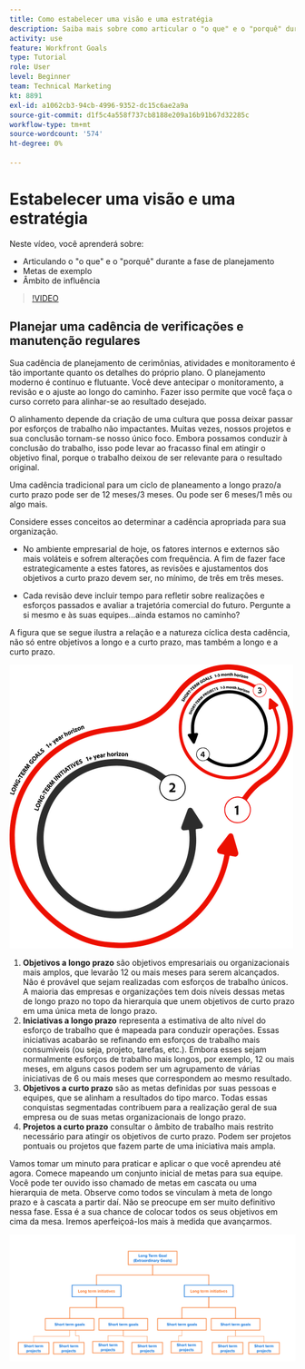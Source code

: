 ```yaml
---
title: Como estabelecer uma visão e uma estratégia
description: Saiba mais sobre como articular o "o que" e o "porquê" durante a fase de planejamento, objetivos de exemplo e escopo de influência.
activity: use
feature: Workfront Goals
type: Tutorial
role: User
level: Beginner
team: Technical Marketing
kt: 8891
exl-id: a1062cb3-94cb-4996-9352-dc15c6ae2a9a
source-git-commit: d1f5c4a558f737cb8188e209a16b91b67d32285c
workflow-type: tm+mt
source-wordcount: '574'
ht-degree: 0%

---
```


# Estabelecer uma visão e uma estratégia

Neste vídeo, você aprenderá sobre:

* Articulando o &quot;o que&quot; e o &quot;porquê&quot; durante a fase de planejamento
* Metas de exemplo
* Âmbito de influência

>[!VIDEO](https://video.tv.adobe.com/v/335185/?quality=12)

## Planejar uma cadência de verificações e manutenção regulares

Sua cadência de planejamento de cerimônias, atividades e monitoramento é tão importante quanto os detalhes do próprio plano. O planejamento moderno é contínuo e flutuante. Você deve antecipar o monitoramento, a revisão e o ajuste ao longo do caminho. Fazer isso permite que você faça o curso correto para alinhar-se ao resultado desejado.

O alinhamento depende da criação de uma cultura que possa deixar passar por esforços de trabalho não impactantes. Muitas vezes, nossos projetos e sua conclusão tornam-se nosso único foco. Embora possamos conduzir à conclusão do trabalho, isso pode levar ao fracasso final em atingir o objetivo final, porque o trabalho deixou de ser relevante para o resultado original.

Uma cadência tradicional para um ciclo de planeamento a longo prazo/a curto prazo pode ser de 12 meses/3 meses. Ou pode ser 6 meses/1 mês ou algo mais.

Considere esses conceitos ao determinar a cadência apropriada para sua organização.

* No ambiente empresarial de hoje, os fatores internos e externos são mais voláteis e sofrem alterações com frequência. A fim de fazer face estrategicamente a estes fatores, as revisões e ajustamentos dos objetivos a curto prazo devem ser, no mínimo, de três em três meses.

* Cada revisão deve incluir tempo para refletir sobre realizações e esforços passados e avaliar a trajetória comercial do futuro. Pergunte a si mesmo e às suas equipes...ainda estamos no caminho?

A figura que se segue ilustra a relação e a natureza cíclica desta cadência, não só entre objetivos a longo e a curto prazo, mas também a longo e a curto prazo.

![Um gráfico de um ciclo de execução estratégico](assets/02-workfront-goals-strategic-execution-cycle.png)

1. **Objetivos a longo prazo** são objetivos empresariais ou organizacionais mais amplos, que levarão 12 ou mais meses para serem alcançados. Não é provável que sejam realizadas com esforços de trabalho únicos. A maioria das empresas e organizações tem dois níveis dessas metas de longo prazo no topo da hierarquia que unem objetivos de curto prazo em uma única meta de longo prazo.
1. **Iniciativas a longo prazo** representa a estimativa de alto nível do esforço de trabalho que é mapeada para conduzir operações. Essas iniciativas acabarão se refinando em esforços de trabalho mais consumíveis (ou seja, projeto, tarefas, etc.). Embora esses sejam normalmente esforços de trabalho mais longos, por exemplo, 12 ou mais meses, em alguns casos podem ser um agrupamento de várias iniciativas de 6 ou mais meses que correspondem ao mesmo resultado.
1. **Objetivos a curto prazo** são as metas definidas por suas pessoas e equipes, que se alinham a resultados do tipo marco. Todas essas conquistas segmentadas contribuem para a realização geral de sua empresa ou de suas metas organizacionais de longo prazo.
1. **Projetos a curto prazo** consultar o âmbito de trabalho mais restrito necessário para atingir os objetivos de curto prazo. Podem ser projetos pontuais ou projetos que fazem parte de uma iniciativa mais ampla.

<!--
Your turn graphic
-->

Vamos tomar um minuto para praticar e aplicar o que você aprendeu até agora. Comece mapeando um conjunto inicial de metas para sua equipe. Você pode ter ouvido isso chamado de metas em cascata ou uma hierarquia de meta. Observe como todos se vinculam à meta de longo prazo e à cascata a partir daí. Não se preocupe em ser muito definitivo nessa fase. Essa é a sua chance de colocar todos os seus objetivos em cima da mesa. Iremos aperfeiçoá-los mais à medida que avançarmos.

![Um gráfico de mapeamento a curto prazo e objetivos a longo prazo](assets/03-workfront-goals-goal-mapping.png)
